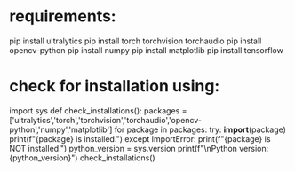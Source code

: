 # requirements:

pip install ultralytics
pip install torch torchvision torchaudio
pip install opencv-python
pip install numpy
pip install matplotlib
pip install tensorflow


# check for installation using:
import sys
def check_installations():
    packages = ['ultralytics','torch','torchvision','torchaudio','opencv-python','numpy','matplotlib']
    for package in packages:
        try:
            __import__(package)
            print(f"{package} is installed.")
        except ImportError:
            print(f"{package} is NOT installed.")
    python_version = sys.version
    print(f"\nPython version: {python_version}")
check_installations()
